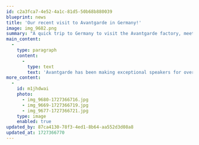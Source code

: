 ```yaml
---
id: c2a3fca7-4e52-4a1c-81d5-50b68b880039
blueprint: news
title: 'Our recent visit to Avantgarde in Germany!'
image: img_9682.png
summary: "A quick trip to Germany to visit the Avantgarde factory, meet the people behind the product, see some new models getting ready to introduce, hear the entire line of speakers and get some technical training - what's not to love about that experience!"
main_content:
  -
    type: paragraph
    content:
      -
        type: text
        text: 'Avantgarde has been making exceptional speakers for over 20 years and their newest versions have raised the bar once again! They set the standard for horn-loaded speakers and in doing so, they also challenge the best of conventional dynamic speakers in the areas where horn-loaded speakers are normally weaker. Sure, they have incredible high level dynamics and detail, but their sound is also smooth and refined with none of the typical horn "shoutiness" and bright upper frequencies. The resolution of low-level detail and micro-dynamics is unrivaled and when set-up properly, the speakers disappear into an incredible 3-dimensional soundstage. The build quality is superb and fit and finish is state of the art. As good as our demo speakers sound, we now have a few tips and technics to elevate their performance further still. We are excited about the new Zero Uno model as well as the entry-level Colibri and will be displaying those as soon as they are available. '
more_content:
  -
    id: m1jhdwai
    photo:
      - img_9680-1727366716.jpg
      - img_9669-1727366719.jpg
      - img_9677-1727366721.jpg
    type: image
    enabled: true
updated_by: 87ca4130-78f3-4ed1-8b64-aa552d3d08a8
updated_at: 1727366770
---
```

